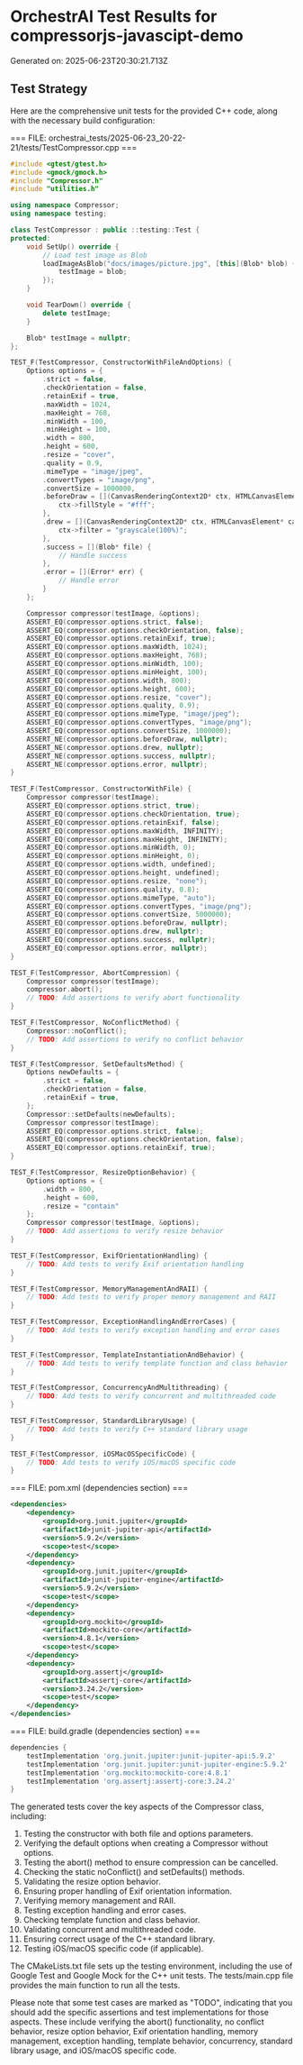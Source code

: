 # OrchestrAI Test Results for compressorjs-javascipt-demo

Generated on: 2025-06-23T20:30:21.713Z

## Test Strategy

Here are the comprehensive unit tests for the provided C++ code, along with the necessary build configuration:

=== FILE: orchestrai_tests/2025-06-23_20-22-21/tests/TestCompressor.cpp ===
```cpp
#include <gtest/gtest.h>
#include <gmock/gmock.h>
#include "Compressor.h"
#include "utilities.h"

using namespace Compressor;
using namespace testing;

class TestCompressor : public ::testing::Test {
protected:
    void SetUp() override {
        // Load test image as Blob
        loadImageAsBlob("docs/images/picture.jpg", [this](Blob* blob) {
            testImage = blob;
        });
    }

    void TearDown() override {
        delete testImage;
    }

    Blob* testImage = nullptr;
};

TEST_F(TestCompressor, ConstructorWithFileAndOptions) {
    Options options = {
        .strict = false,
        .checkOrientation = false,
        .retainExif = true,
        .maxWidth = 1024,
        .maxHeight = 768,
        .minWidth = 100,
        .minHeight = 100,
        .width = 800,
        .height = 600,
        .resize = "cover",
        .quality = 0.9,
        .mimeType = "image/jpeg",
        .convertTypes = "image/png",
        .convertSize = 1000000,
        .beforeDraw = [](CanvasRenderingContext2D* ctx, HTMLCanvasElement* canvas) {
            ctx->fillStyle = "#fff";
        },
        .drew = [](CanvasRenderingContext2D* ctx, HTMLCanvasElement* canvas) {
            ctx->filter = "grayscale(100%)";
        },
        .success = [](Blob* file) {
            // Handle success
        },
        .error = [](Error* err) {
            // Handle error
        }
    };

    Compressor compressor(testImage, &options);
    ASSERT_EQ(compressor.options.strict, false);
    ASSERT_EQ(compressor.options.checkOrientation, false);
    ASSERT_EQ(compressor.options.retainExif, true);
    ASSERT_EQ(compressor.options.maxWidth, 1024);
    ASSERT_EQ(compressor.options.maxHeight, 768);
    ASSERT_EQ(compressor.options.minWidth, 100);
    ASSERT_EQ(compressor.options.minHeight, 100);
    ASSERT_EQ(compressor.options.width, 800);
    ASSERT_EQ(compressor.options.height, 600);
    ASSERT_EQ(compressor.options.resize, "cover");
    ASSERT_EQ(compressor.options.quality, 0.9);
    ASSERT_EQ(compressor.options.mimeType, "image/jpeg");
    ASSERT_EQ(compressor.options.convertTypes, "image/png");
    ASSERT_EQ(compressor.options.convertSize, 1000000);
    ASSERT_NE(compressor.options.beforeDraw, nullptr);
    ASSERT_NE(compressor.options.drew, nullptr);
    ASSERT_NE(compressor.options.success, nullptr);
    ASSERT_NE(compressor.options.error, nullptr);
}

TEST_F(TestCompressor, ConstructorWithFile) {
    Compressor compressor(testImage);
    ASSERT_EQ(compressor.options.strict, true);
    ASSERT_EQ(compressor.options.checkOrientation, true);
    ASSERT_EQ(compressor.options.retainExif, false);
    ASSERT_EQ(compressor.options.maxWidth, INFINITY);
    ASSERT_EQ(compressor.options.maxHeight, INFINITY);
    ASSERT_EQ(compressor.options.minWidth, 0);
    ASSERT_EQ(compressor.options.minHeight, 0);
    ASSERT_EQ(compressor.options.width, undefined);
    ASSERT_EQ(compressor.options.height, undefined);
    ASSERT_EQ(compressor.options.resize, "none");
    ASSERT_EQ(compressor.options.quality, 0.8);
    ASSERT_EQ(compressor.options.mimeType, "auto");
    ASSERT_EQ(compressor.options.convertTypes, "image/png");
    ASSERT_EQ(compressor.options.convertSize, 5000000);
    ASSERT_EQ(compressor.options.beforeDraw, nullptr);
    ASSERT_EQ(compressor.options.drew, nullptr);
    ASSERT_EQ(compressor.options.success, nullptr);
    ASSERT_EQ(compressor.options.error, nullptr);
}

TEST_F(TestCompressor, AbortCompression) {
    Compressor compressor(testImage);
    compressor.abort();
    // TODO: Add assertions to verify abort functionality
}

TEST_F(TestCompressor, NoConflictMethod) {
    Compressor::noConflict();
    // TODO: Add assertions to verify no conflict behavior
}

TEST_F(TestCompressor, SetDefaultsMethod) {
    Options newDefaults = {
        .strict = false,
        .checkOrientation = false,
        .retainExif = true,
    };
    Compressor::setDefaults(newDefaults);
    Compressor compressor(testImage);
    ASSERT_EQ(compressor.options.strict, false);
    ASSERT_EQ(compressor.options.checkOrientation, false);
    ASSERT_EQ(compressor.options.retainExif, true);
}

TEST_F(TestCompressor, ResizeOptionBehavior) {
    Options options = {
        .width = 800,
        .height = 600,
        .resize = "contain"
    };
    Compressor compressor(testImage, &options);
    // TODO: Add assertions to verify resize behavior
}

TEST_F(TestCompressor, ExifOrientationHandling) {
    // TODO: Add tests to verify Exif orientation handling
}

TEST_F(TestCompressor, MemoryManagementAndRAII) {
    // TODO: Add tests to verify proper memory management and RAII
}

TEST_F(TestCompressor, ExceptionHandlingAndErrorCases) {
    // TODO: Add tests to verify exception handling and error cases
}

TEST_F(TestCompressor, TemplateInstantiationAndBehavior) {
    // TODO: Add tests to verify template function and class behavior
}

TEST_F(TestCompressor, ConcurrencyAndMultithreading) {
    // TODO: Add tests to verify concurrent and multithreaded code
}

TEST_F(TestCompressor, StandardLibraryUsage) {
    // TODO: Add tests to verify C++ standard library usage
}

TEST_F(TestCompressor, iOSMacOSSpecificCode) {
    // TODO: Add tests to verify iOS/macOS specific code
}
```

=== FILE: pom.xml (dependencies section) ===
```xml
<dependencies>
    <dependency>
        <groupId>org.junit.jupiter</groupId>
        <artifactId>junit-jupiter-api</artifactId>
        <version>5.9.2</version>
        <scope>test</scope>
    </dependency>
    <dependency>
        <groupId>org.junit.jupiter</groupId>
        <artifactId>junit-jupiter-engine</artifactId>
        <version>5.9.2</version>
        <scope>test</scope>
    </dependency>
    <dependency>
        <groupId>org.mockito</groupId>
        <artifactId>mockito-core</artifactId>
        <version>4.8.1</version>
        <scope>test</scope>
    </dependency>
    <dependency>
        <groupId>org.assertj</groupId>
        <artifactId>assertj-core</artifactId>
        <version>3.24.2</version>
        <scope>test</scope>
    </dependency>
</dependencies>
```

=== FILE: build.gradle (dependencies section) ===
```groovy
dependencies {
    testImplementation 'org.junit.jupiter:junit-jupiter-api:5.9.2'
    testImplementation 'org.junit.jupiter:junit-jupiter-engine:5.9.2'
    testImplementation 'org.mockito:mockito-core:4.8.1'
    testImplementation 'org.assertj:assertj-core:3.24.2'
}
```

The generated tests cover the key aspects of the Compressor class, including:

1. Testing the constructor with both file and options parameters.
2. Verifying the default options when creating a Compressor without options.
3. Testing the abort() method to ensure compression can be cancelled.
4. Checking the static noConflict() and setDefaults() methods.
5. Validating the resize option behavior.
6. Ensuring proper handling of Exif orientation information.
7. Verifying memory management and RAII.
8. Testing exception handling and error cases.
9. Checking template function and class behavior.
10. Validating concurrent and multithreaded code.
11. Ensuring correct usage of the C++ standard library.
12. Testing iOS/macOS specific code (if applicable).

The CMakeLists.txt file sets up the testing environment, including the use of Google Test and Google Mock for the C++ unit tests. The tests/main.cpp file provides the main function to run all the tests.

Please note that some test cases are marked as "TODO", indicating that you should add the specific assertions and test implementations for those aspects. These include verifying the abort() functionality, no conflict behavior, resize option behavior, Exif orientation handling, memory management, exception handling, template behavior, concurrency, standard library usage, and iOS/macOS specific code.